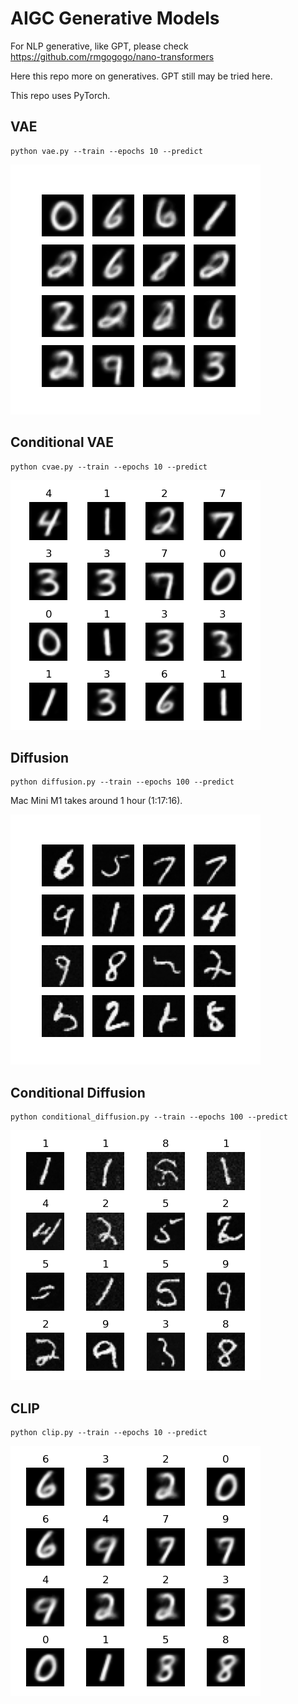 # AIGC Generative Models

For NLP generative, like GPT, please check https://github.com/rmgogogo/nano-transformers

Here this repo more on generatives. GPT still may be tried here.

This repo uses PyTorch.

## VAE

```
python vae.py --train --epochs 10 --predict
```

![](doc/vae.png)

## Conditional VAE

```
python cvae.py --train --epochs 10 --predict
```

![](doc/cvae.png)

## Diffusion

```
python diffusion.py --train --epochs 100 --predict
```

Mac Mini M1 takes around 1 hour (1:17:16).

![](doc/diffusion.png)


## Conditional Diffusion

```
python conditional_diffusion.py --train --epochs 100 --predict
```

![](doc/conditional_diffusion.png)

## CLIP

```
python clip.py --train --epochs 10 --predict
```

![](doc/clip.png)